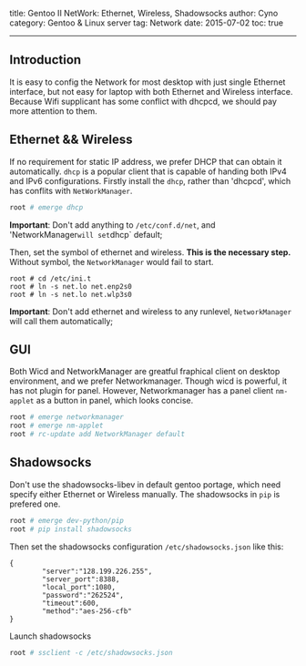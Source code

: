 title: Gentoo II NetWork: Ethernet, Wireless, Shadowsocks
author: Cyno
category: Gentoo & Linux server
tag: Network
date: 2015-07-02
toc: true

---
## Introduction
It is easy to config the Network for most desktop with just single Ethernet interface, but not easy for laptop with both Ethernet and Wireless interface. Because Wifi supplicant has some conflict with dhcpcd, we should pay more attention to them.

## Ethernet && Wireless
If no requirement for static IP address, we prefer DHCP that can obtain it automatically. `dhcp` is a popular client that is capable of handing both IPv4 and IPv6 configurations. 
Firstly install the `dhcp`, rather than 'dhcpcd', which has conflits with `NetWorkManager`.
```bash
root # emerge dhcp
```
**Important**: Don't add anything to `/etc/conf.d/net`, and 'NetworkManager` will set `dhcp` default;

Then, set the symbol of ethernet and wireless.
**This is the necessary step.** Without symbol, the `NetworkManager` would fail to start.
```
root # cd /etc/ini.t
root # ln -s net.lo net.enp2s0
root # ln -s net.lo net.wlp3s0 
```
**Important**: Don't add ethernet and wireless to any runlevel, `NetworkManager` will call them automatically;

## GUI
Both Wicd and NetworkManager are greatful fraphical client on desktop environment, and we prefer Networkmanager. Though wicd is powerful, it has not plugin for panel. However, Networkmanager has a panel client `nm-applet` as a button in panel, which looks concise.
```bash
root # emerge networkmanager
root # emerge nm-applet
root # rc-update add NetworkManager default
```

## Shadowsocks
Don't use the shadowsocks-libev in default gentoo portage, which need specify either Ethernet or Wireless manually. The shadowsocks in `pip` is prefered one.
```bash
root # emerge dev-python/pip
root # pip install shadowsocks
```
Then set the shadowsocks configuration `/etc/shadowsocks.json` like this:
```
{
        "server":"128.199.226.255",
        "server_port":8388,
        "local_port":1080,
        "password":"262524",
        "timeout":600,
        "method":"aes-256-cfb"
}
```
Launch shadowsocks 
```bash
root # ssclient -c /etc/shadowsocks.json
```

